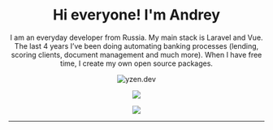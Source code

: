 <h1 align="center">Hi everyone! I'm Andrey </h1>

<p align="center">
I am an everyday developer from Russia. My main stack is Laravel and Vue. The last 4 years I’ve been doing automating banking processes (lending, scoring clients, document management and much more). When I have free time, I create my own open source packages. 
  </p>

<p align="center">
  <img align="center" src="https://github-readme-streak-stats.herokuapp.com/?user=yzen-dev&theme=gruvbox&hide_border=true&background=00000000" alt="yzen.dev"/>
</p>

<p align="center">
  <img src="https://github-readme-stats.vercel.app/api/top-langs/?username=yzen-dev&layout=compact&hide_border=true&theme=gruvbox&bg_color=00000000" />
</p>

<p align="center">
  <img src="https://github-readme-stats.vercel.app/api?username=yzen-dev&count_private=true&show_icons=true&hide_border=true&theme=gruvbox&bg_color=00000000">
</p>



---


